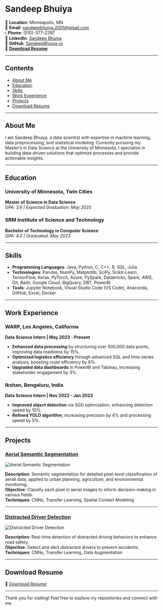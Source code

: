 # Sandeep Bhuiya

📍 **Location**: Minneapolis, MN  
📧 **Email**: [sandeepbhuiya.2001@gmail.com](mailto:sandeepbhuiya.2001@gmail.com)  
📞 **Phone**: (510)-377-2297  
🔗 **LinkedIn**: [Sandeep Bhuiya](https://www.linkedin.com/in/sandeep-bhuiya/)  
🔗 **GitHub**: [SandeepBhuiya-ui](https://github.com/SandeepBhuiya-ui)  
📄 **[Download Resume](https://drive.google.com/file/d/1j2EJygBVpi-juM9DW2MU3JcvOGw_7YKC/view?usp=sharing)**  

---

## Contents
- [About Me](#about-me)
- [Education](#education)
- [Skills](#skills)
- [Work Experience](#work-experience)
- [Projects](#projects)
- [Download Resume](#download-resume)

---

## About Me
I am Sandeep Bhuiya, a data scientist with expertise in machine learning, data preprocessing, and statistical modeling. Currently pursuing my Master’s in Data Science at the University of Minnesota, I specialize in building data-driven solutions that optimize processes and provide actionable insights.

---

## Education

### University of Minnesota, Twin Cities  
**Master of Science in Data Science**  
*GPA: 3.6 | Expected Graduation: May 2025*  

### SRM Institute of Science and Technology  
**Bachelor of Technology in Computer Science**  
*GPA: 4.0 | Graduated: May 2023*  

---

## Skills

- **Programming Languages**: Java, Python, C, C++, R, SQL, Julia  
- **Technologies**: Pandas, NumPy, Matplotlib, SciPy, Scikit-Learn, TensorFlow, Keras, PyTorch, Azure, PySpark, Databricks, Spark, AWS, Git, Bash, Google Cloud, BigQuery, DBT, PowerBI  
- **Tools**: Jupyter Notebook, Visual Studio Code (VS Code), Anaconda, GitHub, Excel, Docker  

---

## Work Experience

### WARP, Los Angeles, California  
**Data Science Intern | May 2023 - Present**  
- **Enhanced data processing** by structuring over 500,000 data points, improving data readiness by 15%.
- **Optimized logistics efficiency** through advanced SQL and time-series analysis, boosting route efficiency by 8%.
- **Upgraded data dashboards** in PowerBI and Tableau, increasing stakeholder engagement by 3%.

### Ikshan, Bengaluru, India  
**Data Science Intern | Nov 2022 - Jan 2023**  
- **Improved object detection** via SGD optimization, enhancing detection speed by 10%.
- **Refined YOLO algorithm**, increasing precision by 4% and processing speed by 5%.

---

## Projects

### [Aerial Semantic Segmentation](https://github.com/SandeepBhuiya-ui/Semantic-Segmentation-for-Aerial-Data)
![Aerial Semantic Segmentation](https://miro.medium.com/v2/resize:fit:1037/1*flwnS_2FbxQIzioIOke-wg.png)

**Description**: Semantic segmentation for detailed pixel-level classification of aerial data, applied to urban planning, agriculture, and environmental monitoring.  
**Objective**: Classify each pixel in aerial images to inform decision-making in various fields.  
**Techniques**: CNNs, Transfer Learning, Spatial Context Modeling  

---

### [Distracted Driver Detection](https://github.com/SandeepBhuiya-ui/Distracted-Driver-Detection)
![Distracted Driver Detection](https://pub.mdpi-res.com/sensors/sensors-21-07424/article_deploy/html/images/sensors-21-07424-g001.png?1636621189)

**Description**: Real-time detection of distracted driving behaviors to enhance road safety.  
**Objective**: Detect and alert distracted drivers to prevent accidents.  
**Techniques**: CNNs, Transfer Learning, Data Augmentation  

---

## Download Resume
📄 [Download Resume](https://drive.google.com/file/d/1j2EJygBVpi-juM9DW2MU3JcvOGw_7YKC/view?usp=sharing)

---

Thank you for visiting! Feel free to explore my repositories and connect with me.

